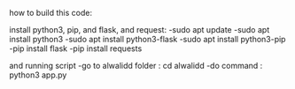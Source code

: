 how to build this code:

install python3, pip, and flask, and request:
-sudo apt update
-sudo apt install python3
-sudo apt install python3-flask
-sudo apt install python3-pip
-pip install flask
-pip install requests

and running script
-go to alwalidd folder : cd alwalidd
-do command : python3 app.py
